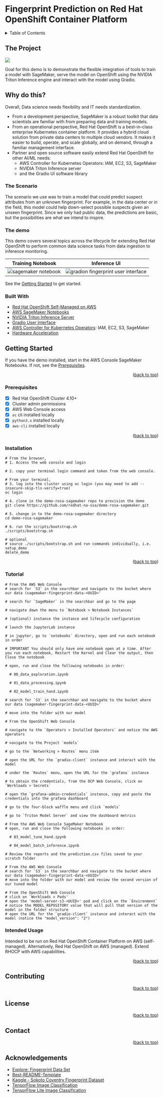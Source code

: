 # Fingerprint Prediction on Red Hat OpenShift Container Platform

<!-- Improved compatibility of back to top link: See: https://github.com/othneildrew/Best-README-Template/pull/73 -->
<a name="readme-top"></a>
<!--
*** Thank you for checking out this fingerprint prediction demonstration. If you have a suggestion
*** that would make this better, please fork the repo and create a pull request
*** or simply open an issue with the tag "enhancement".
*** Don't forget to give the project a star!
*** Thanks again! 
-->

<!-- TABLE OF CONTENTS -->
<details>
  <summary>Table of Contents</summary>
  <ol>
    <li>
      <a href="#about-the-project">About The Project</a>
      <ul>
        <li><a href="#about-the-model">About The Model</a></li>
        <li><a href="#built-with">Built With</a></li>
      </ul>
    </li>
    <li>
      <a href="#getting-started">Getting Started</a>
      <ul>
        <li><a href="#prerequisites">Prerequisites</a></li>
        <li><a href="#installation">Installation</a></li>
      </ul>
    </li>
    <li><a href="#usage">Usage</a></li>
    <li><a href="#roadmap">Roadmap</a></li>
    <li><a href="#contributing">Contributing</a></li>
    <li><a href="#license">License</a></li>
    <li><a href="#contact">Contact</a></li>
    <li><a href="#acknowledgments">Acknowledgments</a></li>
  </ol>
</details>

<!-- ABOUT THE PROJECT -->
## The Project

![](docs/ml-lifecycle-sm-ocp.png)

Goal for this demo is to demonstrate the flexible integration of tools to train a model with SageMaker, serve the model on OpenShift using the NVIDIA Triton Inference engine and interact with the model using Gradio.

## Why do this? 

Overall, Data science needs flexibility and IT needs standardization.
- From a development perspective, SageMaker is a robust toolkit that data scientists are familiar with from preparing data and training models.
- From an operational perspective, Red Hat OpenShift is a best-in-class enterprise Kubernetes container platform. It provides a hybrid cloud solution from private data centers to multiple cloud vendors. It makes it easier to build, operate, and scale globally, and on demand, through a familiar management interface.
- Partner and open source software easily extend Red Hat OpenShift for other AI/ML needs:
  - AWS Controller for Kubernetes Operators: IAM, EC2, S3, SageMaker
  - NVIDIA Triton Inference server
  - and the Gradio UI software library


### The Scenario

The scenario we use was to train a model that could predict suspect attributes from an unknown fingerprint.
For example, in the data center or in the field, this model could help down-select possible suspects given an unseen fingerprint.
Since we only had public data, the predictions are basic, but the possibilities are what we intend to inspire.

### The demo

This demo covers several topics across the lifecycle for extending Red Hat OpenShift to perform common
data science tasks from data ingestion to inference monitoring.

Training Notebook             |  Inference UI
:-------------------------:|:-------------------------:
![sagemaker notebook](docs/sagemaker-notebook.png) | ![gradion fingerprint user interface](docs/gradio-fingerprint-ui.png)

See the <a href="#getting-started">Getting Started</a> to get started.

### Built With

- [Red Hat OpenShift Self-Managed on AWS](https://www.redhat.com/en/resources/self-managed-openshift-sizing-subscription-guide)
- [AWS SageMaker Notebooks](https://aws.amazon.com/pm/sagemaker/)
- [NVIDIA Triton Inference Server](https://docs.nvidia.com/launchpad/ai/classification-openshift/latest/openshift-classification-triton-overview.html)
- [Gradio User Interface](https://gradio.app/)
- [AWS Controller for Kubernetes Operators](https://operatorhub.io/?provider=%5B%22Amazon%22%5D): IAM, EC2, S3, SageMaker
- [Hardware Acceleration](https://catalog.redhat.com/software/containers/nvidia/gpu-operator/5f9b0279ac3db90370a2128d)

<!-- GETTING STARTED -->
## Getting Started

If you have the demo installed, start in the AWS Console SageMaker Notebooks.
If not, see the <a href="#prerequisites">Prerequisites</a>.

<p align="right">(<a href="#readme-top">back to top</a>)</p>

### Prerequisites

- [x] Red Hat OpenShift Cluster 4.10+
- [x] Cluster admin permissions
- [x] AWS Web Console access
- [x] `oc` cli installed locally
- [x] `python3.x` installed locally
- [x] `aws-cli` installed locally

<p align="right">(<a href="#readme-top">back to top</a>)</p>

### Installation

```commandline
# From the browser,
# 1. Access the web console and login

# 2. copy your terminal login command and token from the web console.

# From your terminal,
# 3. log into the cluster using oc login (you may need to add --insecure-skip-tls-verify=true)
oc login

# 4. clone in the demo-rosa-sagemaker repo to provision the demo
git clone https://github.com/redhat-na-ssa/demo-rosa-sagemaker.git

# 5. change in to the demo-rosa-sagemaker directory
cd demo-rosa-sagemaker

# 6. run the scripts/bootstrap.sh 
./scripts/bootstrap.sh

# optional
# source ./scripts/bootstrap.sh and run commands individually, i.e.
setup_demo
delete_demo
```

<p align="right">(<a href="#readme-top">back to top</a>)</p>

<!-- USAGE EXAMPLES -->

### Tutorial

```commandline
# From the AWS Web Console
# search for `S3` in the searchbar and navigate to the bucket where our data (sagemaker-fingerprint-data-<UUID>'

# search for `SageMaker` in the searchbar and go to the page

# navigate down the menu to `Notebook > Notebook Instances`

# (optional) instance the instance and lifecycle configuration

# launch the JupyterLab instance

# in jupyter, go to `notebooks` directory, open and run each notebook in order

# IMPORTANT You should only have one notebook open at a time. After you run each notebook, Restart the Kernel and Clear the output, then Close the notebook

# open, run and close the following notebooks in order:

  # 00_data_exploration.ipynb
  
  # 01_data_processing.ipynb
  
  # 02_model_train_hand.ipynb

# search for `S3` in the searchbar and navigate to the bucket where our data (sagemaker-fingerprint-data-<UUID>'

# move into the folder with our model

# From the OpenShift Web Console

# navigate to the `Operators > Installed Operators` and notice the AWS operators

# navigate to the Project `models`

# go to the `Networking > Routes` menu item

# open the URL for the `gradio-client` instance and interact with the model

# under the `Routes` menu, open the URL for the `grafana` instance

# to obtain the credentials, from the OCP Web Console, click on `Workloads > Secrets`

# open the `grafana-admin-credentials` instance, copy and paste the credentials into the grafana dashboard

# go to the four-block waffle menu and click `models`

# go to `Triton Model Server` and view the dashboard metrics

# From the AWS Web Console SageMaker Notebook
# open, run and close the following notebooks in order:

  # 03_model_tune_hand.ipynb

  # 04_model_batch_inference.ipynb

# Review the reports and the prediction.csv files saved to your scratch folder

# From the AWS Web Console
# search for `S3` in the searchbar and navigate to the bucket where our data (sagemaker-fingerprint-data-<UUID>'
# move into the folder with our model and review the second version of our tuned model

# From the OpenShift Web Console
# click on `Workloads > Pods'
# open the 'model-server-s3-<UUID>' pod and click on the `Environment`
# notice the MODEL_REPOSITORY value that will pull that version of the model in the folder structure
# open the URL for the `gradio-client` instance and interact with the model (notice the "model_version": "2")

```

### Intended Usage

Intended to be run on Red Hat OpenShift Container Platform on AWS (self-managed). Alternatively, Red Hat OpenShift on AWS (managed).
Extend RHOCP with AWS capabilities.

<p align="right">(<a href="#readme-top">back to top</a>)</p>

<!-- ROADMAP -->

## Contributing

<p align="right">(<a href="#readme-top">back to top</a>)</p>

## License

<p align="right">(<a href="#readme-top">back to top</a>)</p>

## Contact

<p align="right">(<a href="#readme-top">back to top</a>)</p>

## Acknowledgements

- [Explore: Fingerprint Data Set](https://github.com/redhat-na-ssa/datasci-fingerprint.git)
- [Best-README-Template](https://github.com/othneildrew/Best-README-Template)
- [Kaggle - Sokoto Coventry Fingerprint Dataset](https://www.kaggle.com/datasets/ruizgara/socofing)
- [TensorFlow Image Classification](https://www.tensorflow.org/tutorials/images/classification#use_tensorflow_lite)
- [TensorFlow Lite Image Classification](https://www.tensorflow.org/lite/models/modify/model_maker/image_classification#simple_end-to-end_example)
